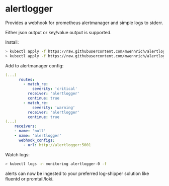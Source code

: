 # alertlogger

Provides a webhook for prometheus alertmanager and simple logs to stderr.

Either json output or key/value output is supported.

Install:

```bash
> kubectl apply -f https://raw.githubusercontent.com/mwennrich/alertlogger/master/samples/alertloggerStatefulSet.yaml
> kubectl apply -f https://raw.githubusercontent.com/mwennrich/alertlogger/master/samples/alertloggerService.yaml
```

Add to alertmanager config:

```yaml
(...)
      routes:
        - match_re:
            severity: 'critical'
          receiver: 'alertlogger'
          continue: true
        - match_re:
            severity: 'warning'
          receiver: 'alertlogger'
          continue: true
(...)
    receivers:
    - name: 'null'
    - name: 'alertlogger'
      webhook_configs:
        - url: http://alertlogger:5001
```

Watch logs:

```bash
> kubectl logs -n monitoring alertlogger-0 -f
```

alerts can now be ingested to your preferred log-shipper solution like fluentd or promtail/loki.

